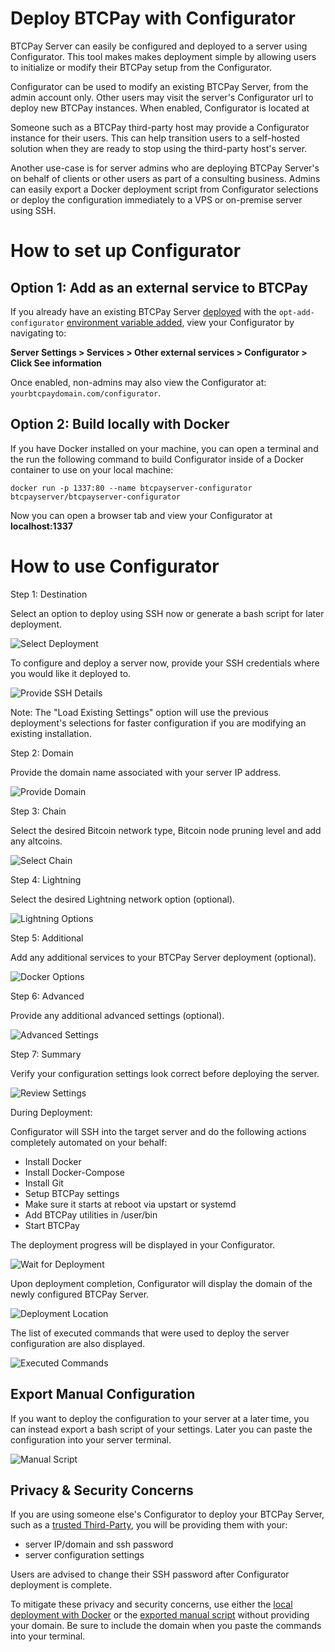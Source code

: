 # Deploy BTCPay with Configurator

BTCPay Server can easily be configured and deployed to a server using Configurator. This tool makes makes deployment simple by allowing users to initialize or modify their BTCPay setup from the Configurator.

Configurator can be used to modify an existing BTCPay Server, from the admin account only. Other users may visit the server's Configurator url to deploy new BTCPay instances. When enabled, Configurator is located at 

Someone such as a BTCPay third-party host may provide a Configurator instance for their users. This can help transition users to a self-hosted solution when they are ready to stop using the third-party host's server.

Another use-case is for server admins who are deploying BTCPay Server's on behalf of clients or other users as part of a consulting business. Admins can easily export a Docker deployment script from Configurator selections or deploy the configuration immediately to a VPS or on-premise server using SSH.

# How to set up Configurator

## Option 1: Add as an external service to BTCPay

If you already have an existing BTCPay Server [deployed](https://docs.btcpayserver.org/Deployment/) with the `opt-add-configurator` [environment variable added](https://docs.btcpayserver.org/FAQ/FAQ-Deployment#how-can-i-modify-or-deactivate-environment-variables), view your Configurator by navigating to: 

**Server Settings > Services > Other external services > Configurator > Click See information**

Once enabled, non-admins may also view the Configurator at: `yourbtcpaydomain.com/configurator`.

## Option 2: Build locally with Docker

If you have Docker installed on your machine, you can open a terminal and the run the following command to build Configurator inside of a Docker container to use on your local machine:

`docker run -p 1337:80 --name btcpayserver-configurator btcpayserver/btcpayserver-configurator`

Now you can open a browser tab and view your Configurator at **localhost:1337**

# How to use Configurator

Step 1: Destination

Select an option to deploy using SSH now or generate a bash script for later deployment.

![Select Deployment](./docs/img/ConfiguratorStep1.png)

To configure and deploy a server now, provide your SSH credentials where you would like it deployed to. 

![Provide SSH Details](./docs/img/ConfiguratorStep1ssh.png)

Note: The "Load Existing Settings" option will use the previous deployment's selections for faster configuration if you are modifying an existing installation.

Step 2: Domain

Provide the domain name associated with your server IP address.

![Provide Domain](./docs/img/ConfiguratorStep2.png)

Step 3: Chain

Select the desired Bitcoin network type, Bitcoin node pruning level and add any altcoins.

![Select Chain](./docs/img/ConfiguratorStep3.png)

Step 4: Lightning

Select the desired Lightning network option (optional).

![Lightning Options](./docs/img/ConfiguratorStep4.png)

Step 5: Additional

Add any additional services to your BTCPay Server deployment (optional).

![Docker Options](./docs/img/ConfiguratorStep5.png)

Step 6: Advanced

Provide any additional advanced settings (optional).

![Advanced Settings](./docs/img/ConfiguratorStep6.png)

Step 7: Summary

Verify your configuration settings look correct before deploying the server.

![Review Settings](./docs/img/ConfiguratorStep7.png)

During Deployment:

Configurator will SSH into the target server and do the following actions completely automated on your behalf:

- Install Docker
- Install Docker-Compose
- Install Git
- Setup BTCPay settings
- Make sure it starts at reboot via upstart or systemd
- Add BTCPay utilities in /user/bin
- Start BTCPay

The deployment progress will be displayed in your Configurator.

![Wait for Deployment](./docs/img/ConfiguratorDeploy1.png)

Upon deployment completion, Configurator will display the domain of the newly configured BTCPay Server.

![Deployment Location](./docs/img/ConfiguratorDeploy2.png)

The list of executed commands that were used to deploy the server configuration are also displayed.

![Executed Commands](./docs/img/ConfiguratorDeploy3.png)

## Export Manual Configuration

If you want to deploy the configuration to your server at a later time, you can instead export a bash script of your settings. Later you can paste the configuration into your server terminal. 

![Manual Script](./docs/img/ConfiguratorDeployManual.png)

## Privacy & Security Concerns

If you are using someone else's Configurator to deploy your BTCPay Server, such as a [trusted Third-Party](https://docs.btcpayserver.org/ThirdParty/), you will be providing them with your:

- server IP/domain and ssh password
- server configuration settings

Users are advised to change their SSH password after Configurator deployment is complete.

To mitigate these privacy and security concerns, use either the [local deployment with Docker](#option-2-build-locally-with-Docker) or the [exported manual script](#export-manual-configuration) without providing your domain. Be sure to include the domain when you paste the commands into your terminal. 

